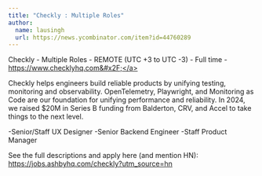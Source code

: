 ```yaml
---
title: "Checkly : Multiple Roles"
author:
  name: lausingh
  url: https://news.ycombinator.com/item?id=44760289
---
```


<JobNavigation />

Checkly - Multiple Roles - REMOTE (UTC +3 to UTC -3) - Full time - <a href="https:&#x2F;&#x2F;www.checklyhq.com&#x2F;" rel="nofollow">https:&#x2F;&#x2F;www.checklyhq.com&#x2F;</a>

Checkly helps engineers build reliable products by unifying testing, monitoring and observability. OpenTelemetry, Playwright, and Monitoring as Code are our foundation for unifying performance and reliability. In 2024, we raised $20M in Series B funding from Balderton, CRV, and Accel to take things to the next level.

-Senior&#x2F;Staff UX Designer
-Senior Backend Engineer
-Staff Product Manager

See the full descriptions and apply here (and mention HN): <a href="https:&#x2F;&#x2F;jobs.ashbyhq.com&#x2F;checkly?utm_source=hn" rel="nofollow">https:&#x2F;&#x2F;jobs.ashbyhq.com&#x2F;checkly?utm_source=hn</a>
<JobApplication />

